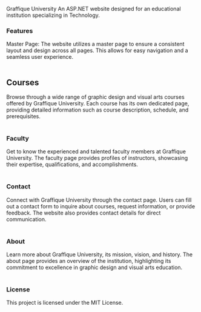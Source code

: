 Graffique University
An ASP.NET website designed for an educational institution specializing in Technology.

### Features
Master Page: The website utilizes a master page to ensure a consistent layout and design across all pages. This allows for easy navigation and a seamless user experience.<br><br>

## Courses 
Browse through a wide range of graphic design and visual arts courses offered by Graffique University. Each course has its own dedicated page, providing detailed information such as course description, schedule, and prerequisites.<br><br>

### Faculty 
Get to know the experienced and talented faculty members at Graffique University. The faculty page provides profiles of instructors, showcasing their expertise, qualifications, and accomplishments.<br><br>

### Contact 
Connect with Graffique University through the contact page. Users can fill out a contact form to inquire about courses, request information, or provide feedback. The website also provides contact details for direct communication.<br><br>

### About
Learn more about Graffique University, its mission, vision, and history. The about page provides an overview of the institution, highlighting its commitment to excellence in graphic design and visual arts education.<br><br>

### License
This project is licensed under the MIT License. 
